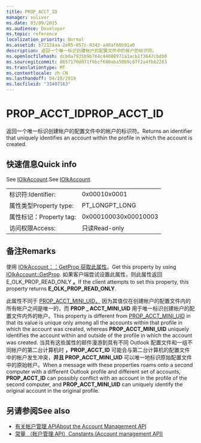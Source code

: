 ```yaml
---
title: PROP_ACCT_ID
manager: soliver
ms.date: 03/09/2015
ms.audience: Developer
ms.topic: reference
localization_priority: Normal
ms.assetid: b72124aa-2e85-057c-9343-a40af60b91a0
description: 返回一个唯一标识创建帐户的配置文件中的帐户的标识符。
ms.openlocfilehash: dcb0a7935b9b764c44088971a1acb1f3647cbdb0
ms.sourcegitcommit: 8657170d071f9bcf680aba50b9c07f2a4fb82283
ms.translationtype: MT
ms.contentlocale: zh-CN
ms.lasthandoff: 04/28/2019
ms.locfileid: "33407163"
---
```

# <a name="prop_acct_id"></a><span data-ttu-id="e544e-103">PROP_ACCT_ID</span><span class="sxs-lookup"><span data-stu-id="e544e-103">PROP_ACCT_ID</span></span>

<span data-ttu-id="e544e-104">返回一个唯一标识创建帐户的配置文件中的帐户的标识符。</span><span class="sxs-lookup"><span data-stu-id="e544e-104">Returns an identifier that uniquely identifies an account within the profile in which the account is created.</span></span>
  
## <a name="quick-info"></a><span data-ttu-id="e544e-105">快速信息</span><span class="sxs-lookup"><span data-stu-id="e544e-105">Quick info</span></span>

<span data-ttu-id="e544e-106">See [IOlkAccount](iolkaccount.md).</span><span class="sxs-lookup"><span data-stu-id="e544e-106">See [IOlkAccount](iolkaccount.md).</span></span>
  
|||
|:-----|:-----|
|<span data-ttu-id="e544e-107">标识符:</span><span class="sxs-lookup"><span data-stu-id="e544e-107">Identifier:</span></span>  <br/> |<span data-ttu-id="e544e-108">0x0001</span><span class="sxs-lookup"><span data-stu-id="e544e-108">0x0001</span></span>  <br/> |
|<span data-ttu-id="e544e-109">属性类型</span><span class="sxs-lookup"><span data-stu-id="e544e-109">Property type:</span></span>  <br/> |<span data-ttu-id="e544e-110">PT_LONG</span><span class="sxs-lookup"><span data-stu-id="e544e-110">PT_LONG</span></span>  <br/> |
|<span data-ttu-id="e544e-111">属性标记：</span><span class="sxs-lookup"><span data-stu-id="e544e-111">Property tag:</span></span>  <br/> |<span data-ttu-id="e544e-112">0x00010003</span><span class="sxs-lookup"><span data-stu-id="e544e-112">0x00010003</span></span>  <br/> |
|<span data-ttu-id="e544e-113">访问权限</span><span class="sxs-lookup"><span data-stu-id="e544e-113">Access:</span></span>  <br/> |<span data-ttu-id="e544e-114">只读</span><span class="sxs-lookup"><span data-stu-id="e544e-114">Read-only</span></span>  <br/> |
   
## <a name="remarks"></a><span data-ttu-id="e544e-115">备注</span><span class="sxs-lookup"><span data-stu-id="e544e-115">Remarks</span></span>

<span data-ttu-id="e544e-116">使用 [IOlkAccount：：GetProp 获取此属性](iolkaccount-getprop.md)。</span><span class="sxs-lookup"><span data-stu-id="e544e-116">Get this property by using [IOlkAccount::GetProp](iolkaccount-getprop.md).</span></span> <span data-ttu-id="e544e-117">如果客户端尝试设置此属性，则此属性返回 E_OLK_PROP_READ_ONLY **。**</span><span class="sxs-lookup"><span data-stu-id="e544e-117">If the client attempts to set this property, this property returns **E_OLK_PROP_READ_ONLY**.</span></span> 
  
<span data-ttu-id="e544e-118">此属性不同于 [PROP_ACCT_MINI_UID，](prop_acct_mini_uid.md) 因为其值仅在创建帐户的配置文件内的所有帐户之间是唯一的，而 **PROP \_ ACCT_MINI_UID** 用于唯一标识创建帐户的配置文件内外的帐户。</span><span class="sxs-lookup"><span data-stu-id="e544e-118">This property is different from [PROP_ACCT_MINI_UID](prop_acct_mini_uid.md) in that its value is unique only among all the accounts within that profile in which the account was created, whereas **PROP\_ACCT_MINI_UID** uniquely identifies the account within and outside of the profile in which the account was created.</span></span> <span data-ttu-id="e544e-119">当具有这些属性的邮件漫游到具有不同 Outlook 配置文件和一组不同帐户的第二台计算机时 **，PROP_ACCT_ID** 可能会与第二台计算机的配置文件中的帐户发生冲突，**并且 PROP_ACCT_MINI_UID** 可以唯一地标识原始配置文件中的原始帐户。</span><span class="sxs-lookup"><span data-stu-id="e544e-119">When a message with these properties roams onto a second computer with a different Outlook profile and different set of accounts, **PROP_ACCT_ID** can possibly conflict with an account in the profile of the second computer, and **PROP_ACCT_MINI_UID** can uniquely identify the original account in the original profile.</span></span> 
  
## <a name="see-also"></a><span data-ttu-id="e544e-120">另请参阅</span><span class="sxs-lookup"><span data-stu-id="e544e-120">See also</span></span>

- [<span data-ttu-id="e544e-121">有关帐户管理 API</span><span class="sxs-lookup"><span data-stu-id="e544e-121">About the Account Management API</span></span>](about-the-account-management-api.md)  
- [<span data-ttu-id="e544e-122">常量 （帐户管理 API）</span><span class="sxs-lookup"><span data-stu-id="e544e-122">Constants (Account management API)</span></span>](constants-account-management-api.md)

